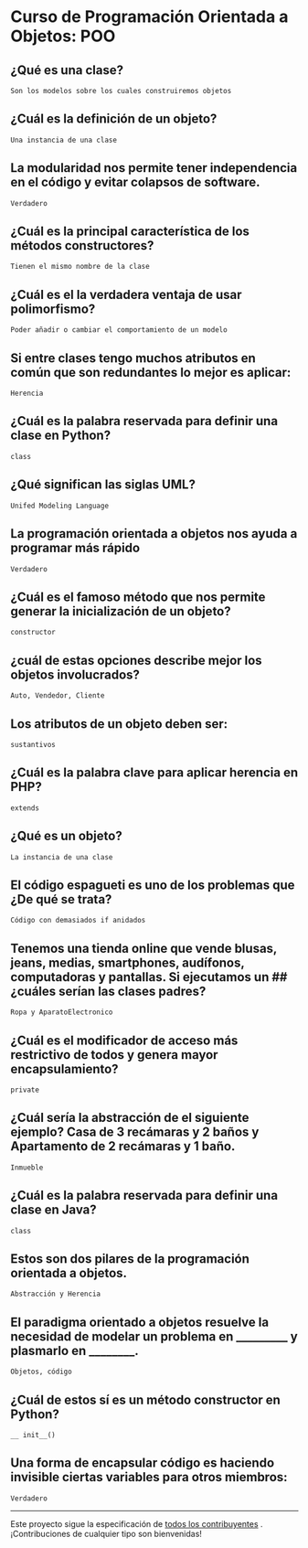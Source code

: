 # Curso de Programación Orientada a Objetos: POO

## ¿Qué es una clase?
    Son los modelos sobre los cuales construiremos objetos

## ¿Cuál es la definición de un objeto?
    Una instancia de una clase

## La modularidad nos permite tener independencia en el código y evitar colapsos de software.
    Verdadero

## ¿Cuál es la principal característica de los métodos constructores?

    Tienen el mismo nombre de la clase

## ¿Cuál es el la verdadera ventaja de usar polimorfismo?

    Poder añadir o cambiar el comportamiento de un modelo

## Si entre clases tengo muchos atributos en común que son redundantes lo mejor es aplicar:

    Herencia

## ¿Cuál es la palabra reservada para definir una clase en Python?

    class

## ¿Qué significan las siglas UML?

    Unifed Modeling Language

## La programación orientada a objetos nos ayuda a programar más rápido

    Verdadero

## ¿Cuál es el famoso método que nos permite generar la inicialización de un objeto?

    constructor

## ¿cuál de estas opciones describe mejor los objetos involucrados?

    Auto, Vendedor, Cliente

## Los atributos de un objeto deben ser:

    sustantivos

## ¿Cuál es la palabra clave para aplicar herencia en PHP?

    extends

## ¿Qué es un objeto?

    La instancia de una clase


## El código espagueti es uno de los problemas que ¿De qué se trata?

    Código con demasiados if anidados

## Tenemos una tienda online que vende blusas, jeans, medias, smartphones, audífonos, computadoras y pantallas. Si ejecutamos un ## ¿cuáles serían las clases padres?

    Ropa y AparatoElectronico

## ¿Cuál es el modificador de acceso más restrictivo de todos y genera mayor encapsulamiento?

    private

## ¿Cuál sería la abstracción de el siguiente ejemplo? Casa de 3 recámaras y 2 baños y Apartamento de 2 recámaras y 1 baño.
    Inmueble

## ¿Cuál es la palabra reservada para definir una clase en Java?

    class

## Estos son dos pilares de la programación orientada a objetos.

    Abstracción y Herencia

## El paradigma orientado a objetos resuelve la necesidad de modelar un problema en _________ y plasmarlo en ________.

    Objetos, código

## ¿Cuál de estos sí es un método constructor en Python?

    __ init__()

## Una forma de encapsular código es haciendo invisible ciertas variables para otros miembros:

    Verdadero

------

Este proyecto sigue la especificación de [todos los contribuyentes](https://github.com/all-contributors/all-contributors) . ¡Contribuciones de cualquier tipo son bienvenidas!
